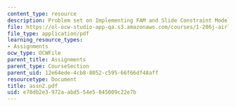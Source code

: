 ```yaml
---
content_type: resource
description: Problem set on Implementing FAM and Slide Constraint Modeling
file: https://ol-ocw-studio-app-qa.s3.amazonaws.com/courses/1-206j-airline-schedule-planning-spring-2003/e78db2e3972aabd554e5845009c22e7b_assn2.pdf
file_type: application/pdf
learning_resource_types:
- Assignments
ocw_type: OCWFile
parent_title: Assignments
parent_type: CourseSection
parent_uid: 12e64ede-4cb8-8052-c595-66f66df48aff
resourcetype: Document
title: assn2.pdf
uid: e78db2e3-972a-abd5-54e5-845009c22e7b
---
```

